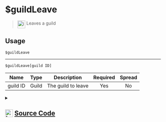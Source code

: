# $guildLeave
> <img align="top" src="https://upload.wikimedia.org/wikipedia/commons/thumb/e/e4/Infobox_info_icon.svg/160px-Infobox_info_icon.svg.png?20150409153300" alt="image" width="25" height="auto"> Leaves a guild
## Usage
```
$guildLeave
```
---
```
$guildLeave[guild ID]
```
| Name | Type | Description | Required | Spread
| :---: | :---: | :---: | :---: | :---: |
guild ID | Guild | The guild to leave | Yes | No
<details>
<summary>
    
## <img align="top" src="https://cdn4.iconfinder.com/data/icons/iconsimple-logotypes/512/github-512.png" alt="image" width="25" height="auto">  [Source Code](https://github.com/tryforge/ForgeScript-V2/blob/main/src/native/guildLeave.ts)
    
</summary>
    
```ts
import noop from "../functions/noop"
import { ArgType, NativeFunction, Return } from "../structures"

export default new NativeFunction({
    name: "$guildLeave",
    version: "1.0.0",
    description: "Leaves a guild",
    brackets: false,
    args: [
        {
            name: "guild ID",
            description: "The guild to leave",
            rest: false,
            required: true,
            type: ArgType.Guild,
        },
    ],
    unwrap: true,
    async execute(ctx, [g]) {
        g ??= ctx.guild!
        return Return.success(!!(await g?.leave().catch(noop)))
    },
})

```
    
</details>